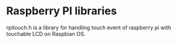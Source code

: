 # Raspberry PI libraries
rpitouch.h is a library for handling touch event of raspberry pi with touchable LCD on Raspbian OS.
